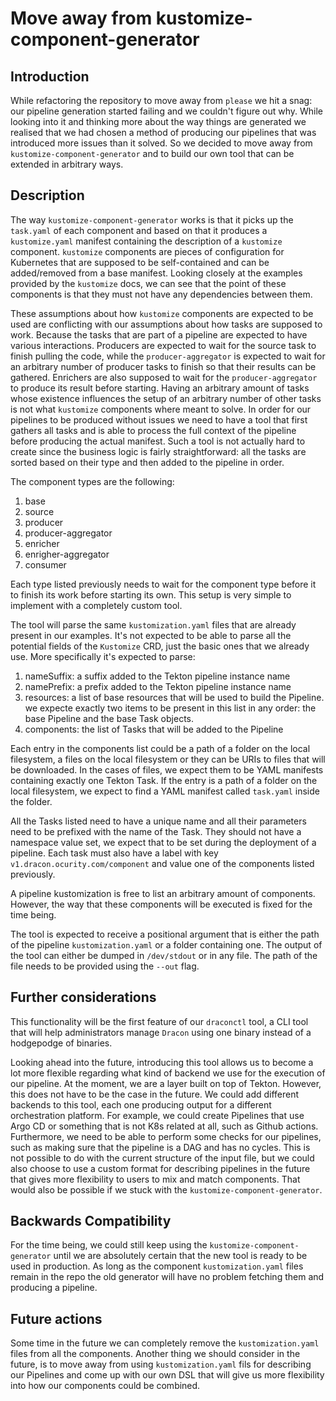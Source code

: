 # Move away from kustomize-component-generator

## Introduction

While refactoring the repository to move away from `please` we hit a snag: our pipeline generation
started failing and we couldn't figure out why. While looking into it and thinking more about the
way things are generated we realised that we had chosen a method of producing our pipelines that
was introduced more issues than it solved. So we decided to move away from
`kustomize-component-generator` and to build our own tool that can be extended in arbitrary ways.

## Description

The way `kustomize-component-generator` works is that it picks up the `task.yaml` of each component
and based on that it produces a `kustomize.yaml` manifest containing the description of a
`kustomize` component. `kustomize` components are pieces of configuration for Kubernetes that are
supposed to be self-contained and can be added/removed from a base manifest. Looking closely at the
examples provided by the `kustomize` docs, we can see that the point of these components is that
they must not have any dependencies between them.

These assumptions about how `kustomize` components are expected to be used are conflicting with our
assumptions about how tasks are supposed to work. Because the tasks that are part of a pipeline are
expected to have various interactions. Producers are expected to wait for the source task to finish
pulling the code, while the `producer-aggregator` is expected to wait for an arbitrary number of
producer tasks to finish so that their results can be gathered. Enrichers are also supposed to wait
for the `producer-aggregator` to produce its result before starting. Having an arbitrary amount of
tasks whose existence influences the setup of an arbitrary number of other tasks is not what
`kustomize` components where meant to solve. In order for our pipelines to be produced without
issues we need to have a tool that first gathers all tasks and is able to process the full context
of the pipeline before producing the actual manifest. Such a tool is not actually hard to create
since the business logic is fairly straightforward: all the tasks are sorted based on their type
and then added to the pipeline in order.

The component types are the following:
1. base
2. source
3. producer
4. producer-aggregator
5. enricher
6. enrigher-aggregator
7. consumer

Each type listed previously needs to wait for the component type before it to finish its work
before starting its own. This setup is very simple to implement with a completely custom tool.

The tool will parse the same `kustomization.yaml` files that are already present in our examples.
It's not expected to be able to parse all the potential fields of the `Kustomize` CRD, just the
basic ones that we already use. More specifically it's expected to parse:

1. nameSuffix: a suffix added to the Tekton pipeline instance name
2. namePrefix: a prefix added to the Tekton pipeline instance name
3. resources: a list of base resources that will be used to build the Pipeline. we expecte exactly
two items to be present in this list in any order: the base Pipeline and the base Task objects.
4. components: the list of Tasks that will be added to the Pipeline

Each entry in the components list could be a path of a folder on the local filesystem, a files on
the local filesystem or they can be URIs to files that will be downloaded. In the cases of files,
we expect them to be YAML manifests containing exactly one Tekton Task. If the entry is a path of a
folder on the local filesystem, we expect to find a YAML manifest called `task.yaml` inside the
folder.

All the Tasks listed need to have a unique name and all their parameters need to be prefixed with
the name of the Task. They should not have a namespace value set, we expect that to be set during
the deployment of a pipeline. Each task must also have a label with key
`v1.dracon.ocurity.com/component` and value one of the components listed previously.

A pipeline kustomization is free to list an arbitrary amount of components. However, the way that
these components will be executed is fixed for the time being.

The tool is expected to receive a positional argument that is either the path of the pipeline
`kustomization.yaml` or a folder containing one. The output of the tool can either be dumped in
`/dev/stdout` or in any file. The path of the file needs to be provided using the `--out` flag.

## Further considerations

This functionality will be the first feature of our `draconctl` tool, a CLI tool that will help
administrators manage `Dracon` using one binary instead of a hodgepodge of binaries.

Looking ahead into the future, introducing this tool allows us to become a lot more flexible
regarding what kind of backend we use for the execution of our pipeline. At the moment, we are a
layer built on top of Tekton. However, this does not have to be the case in the future. We could
add different backends to this tool, each one producing output for a different orchestration
platform. For example, we could create Pipelines that use Argo CD or something that is not K8s
related at all, such as Github actions. Furthermore, we need to be able to perform some checks for
our pipelines, such as making sure that the pipeline is a DAG and has no cycles. This is not
possible to do with the current structure of the input file, but we could also choose to use a
custom format for describing pipelines in the future that gives more flexibility to users to mix
and match components. That would also be possible if we stuck with the
`kustomize-component-generator`.

## Backwards Compatibility

For the time being, we could still keep using the `kustomize-component-generator` until we are
absolutely certain that the new tool is ready to be used in production. As long as the component
`kustomization.yaml` files remain in the repo the old generator will have no problem fetching them
and producing a pipeline.

## Future actions

Some time in the future we can completely remove the `kustomization.yaml` files from all the
components. Another thing we should consider in the future, is to move away from using
`kustomization.yaml` fils for describing our Pipelines and come up with our own DSL that will give
us more flexibility into how our components could be combined.
